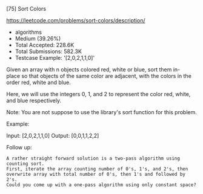 [75] Sort Colors  

https://leetcode.com/problems/sort-colors/description/

* algorithms
* Medium (39.26%)
* Total Accepted:    228.6K
* Total Submissions: 582.3K
* Testcase Example:  '[2,0,2,1,1,0]'

Given an array with n objects colored red, white or blue, sort them in-place so that objects of the same color are adjacent, with the colors in the order red, white and blue.

Here, we will use the integers 0, 1, and 2 to represent the color red, white, and blue respectively.

Note: You are not suppose to use the library's sort function for this problem.

Example:


Input: [2,0,2,1,1,0]
Output: [0,0,1,1,2,2]

Follow up:


	A rather straight forward solution is a two-pass algorithm using counting sort.
	First, iterate the array counting number of 0's, 1's, and 2's, then overwrite array with total number of 0's, then 1's and followed by 2's.
	Could you come up with a one-pass algorithm using only constant space?


